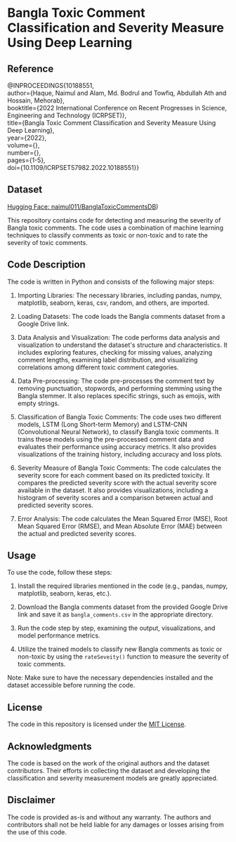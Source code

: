 # Bangla Toxic Comment Classification and Severity Measure Using Deep Learning
## Reference
@INPROCEEDINGS{10188551,<br />
  author={Haque, Naimul and Alam, Md. Bodrul and Towfiq, Abdullah Ath and Hossain, Mehorab},<br />
  booktitle={2022 International Conference on Recent Progresses in Science, Engineering and Technology (ICRPSET)}, <br />
  title={Bangla Toxic Comment Classification and Severity Measure Using Deep Learning}, <br />
  year={2022},<br />
  volume={},<br />
  number={},<br />
  pages={1-5},<br />
  doi={10.1109/ICRPSET57982.2022.10188551}}


## Dataset
[Hugging Face: naimul011/BanglaToxicCommentsDB](https://huggingface.co/datasets/naimul011/BanglaToxicCommentsDB))

This repository contains code for detecting and measuring the severity of Bangla toxic comments. The code uses a combination of machine learning techniques to classify comments as toxic or non-toxic and to rate the severity of toxic comments.

## Code Description

The code is written in Python and consists of the following major steps:

1. Importing Libraries: The necessary libraries, including pandas, numpy, matplotlib, seaborn, keras, csv, random, and others, are imported.

2. Loading Datasets: The code loads the Bangla comments dataset from a Google Drive link.

3. Data Analysis and Visualization: The code performs data analysis and visualization to understand the dataset's structure and characteristics. It includes exploring features, checking for missing values, analyzing comment lengths, examining label distribution, and visualizing correlations among different toxic comment categories.

4. Data Pre-processing: The code pre-processes the comment text by removing punctuation, stopwords, and performing stemming using the Bangla stemmer. It also replaces specific strings, such as emojis, with empty strings.

5. Classification of Bangla Toxic Comments: The code uses two different models, LSTM (Long Short-term Memory) and LSTM-CNN (Convolutional Neural Network), to classify Bangla toxic comments. It trains these models using the pre-processed comment data and evaluates their performance using accuracy metrics. It also provides visualizations of the training history, including accuracy and loss plots.

6. Severity Measure of Bangla Toxic Comments: The code calculates the severity score for each comment based on its predicted toxicity. It compares the predicted severity score with the actual severity score available in the dataset. It also provides visualizations, including a histogram of severity scores and a comparison between actual and predicted severity scores.

7. Error Analysis: The code calculates the Mean Squared Error (MSE), Root Mean Squared Error (RMSE), and Mean Absolute Error (MAE) between the actual and predicted severity scores.

## Usage

To use the code, follow these steps:

1. Install the required libraries mentioned in the code (e.g., pandas, numpy, matplotlib, seaborn, keras, etc.).

2. Download the Bangla comments dataset from the provided Google Drive link and save it as `bangla_comments.csv` in the appropriate directory.

3. Run the code step by step, examining the output, visualizations, and model performance metrics.

4. Utilize the trained models to classify new Bangla comments as toxic or non-toxic by using the `rateSeveity()` function to measure the severity of toxic comments.

Note: Make sure to have the necessary dependencies installed and the dataset accessible before running the code.

## License

The code in this repository is licensed under the [MIT License](LICENSE).

## Acknowledgments

The code is based on the work of the original authors and the dataset contributors. Their efforts in collecting the dataset and developing the classification and severity measurement models are greatly appreciated.

## Disclaimer

The code is provided as-is and without any warranty. The authors and contributors shall not be held liable for any damages or losses arising from the use of this code.
